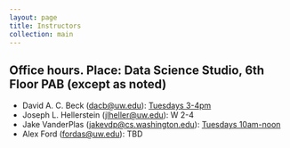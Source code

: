 ```yaml
---
layout: page
title: Instructors
collection: main
---
```


## Office hours. Place: Data Science Studio, 6th Floor PAB (except as noted)

- David A. C. Beck (dacb@uw.edu): [Tuesdays 3-4pm](http://escience.washington.edu/people/david-beck/)
- Joseph L. Hellerstein (jlheller@uw.edu): W 2-4
- Jake VanderPlas (jakevdp@cs.washington.edu): [Tuesdays 10am-noon](http://escience.washington.edu/people/jake-vanderplas/)
- Alex Ford (fordas@uw.edu): TBD
